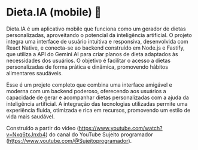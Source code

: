 # Dieta.IA (mobile) 🥗

Dieta.IA é um aplicativo mobile que funciona como um gerador de dietas personalizadas, aproveitando o potencial da inteligência artificial. O projeto integra uma interface de usuário intuitiva e responsiva, desenvolvida com React Native, e conecta-se ao backend construído em Node.js e Fastify, que utiliza a API do Gemini AI para criar planos de dieta adaptados às necessidades dos usuários. O objetivo é facilitar o acesso a dietas personalizadas de forma prática e dinâmica, promovendo hábitos alimentares saudáveis.

Esse é um projeto completo que combina uma interface amigável e moderna com um backend poderoso, oferecendo aos usuários a capacidade de gerar e acompanhar dietas personalizadas com a ajuda da inteligência artificial. A integração das tecnologias utilizadas permite uma experiência fluida, otimizada e rica em recursos, promovendo um estilo de vida mais saudável.

Construído a partir do vídeo (https://www.youtube.com/watch?v=Nxq6txJnxb4) do canal do YouTube Sujeito programador (https://www.youtube.com/@Sujeitoprogramador).

